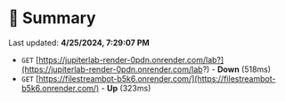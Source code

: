 # 📖 Summary
Last updated: **4/25/2024, 7:29:07 PM**

- `GET` [https://jupiterlab-render-0pdn.onrender.com/lab?](https://jupiterlab-render-0pdn.onrender.com/lab?) - **Down** (518ms)
- `GET` [https://filestreambot-b5k6.onrender.com/](https://filestreambot-b5k6.onrender.com/) - **Up** (323ms)

